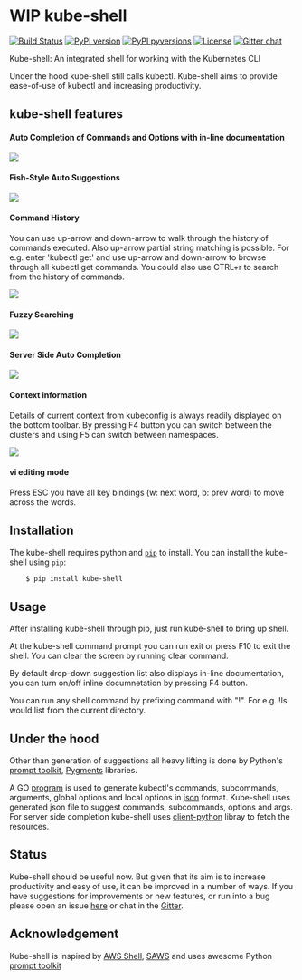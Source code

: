 
# WIP kube-shell

[![Build Status](https://travis-ci.org/cloudnativelabs/kube-shell.svg?branch=master)](https://travis-ci.org/cloudnativelabs/kube-shell) [![PyPI version](https://badge.fury.io/py/kube-shell.svg)](https://badge.fury.io/py/kube-shell) [![PyPI pyversions](https://img.shields.io/pypi/pyversions/ansicolortags.svg)](https://pypi.python.org/pypi/kube-shell/) [![License](http://img.shields.io/:license-apache-blue.svg)](http://www.apache.org/licenses/LICENSE-2.0.html) [![Gitter chat](http://badges.gitter.im/kube-shell/Lobby.svg)](https://gitter.im/kube-shell/Lobby)

Kube-shell: An integrated shell for working with the Kubernetes CLI

Under the hood kube-shell still calls kubectl. Kube-shell aims to provide ease-of-use of kubectl and increasing productivity. 

## kube-shell features

#### Auto Completion of Commands and Options with in-line documentation

![](http://i.imgur.com/dfelkKr.gif)

#### Fish-Style Auto Suggestions

![](http://i.imgur.com/7VciOuR.png)

#### Command History

You can use up-arrow and down-arrow to walk through the history of commands executed. Also up-arrow partial string matching is possible. For e.g. enter 'kubectl get' and use up-arrow and down-arrow to browse through all kubectl get commands. You could also use CTRL+r to search from the history of commands.

![](http://i.imgur.com/xsIM3QV.png)

#### Fuzzy Searching

![](http://i.imgur.com/tW9oAUO.png)

#### Server Side Auto Completion

![](http://i.imgur.com/RAfHXjx.gif)

#### Context information

Details of current context from kubeconfig is always readily displayed on the bottom toolbar. By pressing F4 button you can switch between the clusters and using F5 can switch between namespaces.

![](http://i.imgur.com/MJLgcj3.png)

#### vi editing mode

Press ESC you have all key bindings (w: next word, b: prev word) to move across the words.

## Installation

The kube-shell requires python and [`pip`](https://pypi.python.org/pypi/pip) to install. You can install the kube-shell using `pip`:
``` bash
    $ pip install kube-shell
```
## Usage

After installing kube-shell through pip, just run kube-shell to bring up shell.

At the kube-shell command prompt you can run exit or press F10 to exit the shell. You can clear the screen by running clear command.

By default drop-down suggestion list also displays in-line documentation, you can turn on/off inline documnetation by pressing F4 button.

You can run any shell command by prefixing command with "!". For e.g. !ls would list from the current directory.

## Under the hood

Other than generation of suggestions all heavy lifting is done by Python's [prompt toolkit](https://github.com/jonathanslenders/python-prompt-toolkit), [Pygments](http://pygments.org) libraries.

A GO [program](misc/python_eats_cobra.go) is used to generate kubectl's commands, subcommands, arguments, global options and local options in [json](kubeshell/data/cli.json) format. Kube-shell uses generated json file to suggest commands, subcommands, options and args. For server side completion kube-shell uses [client-python](https://github.com/kubernetes-incubator/client-python) libray to fetch the resources.

## Status

Kube-shell should be useful now. But given that its aim is to increase productivity and easy of use, it can be improved in a number of ways. If you have suggestions for improvements or new features, or run into a bug please open an issue [here](https://github.com/cloudnativelabs/kube-shell/issues) or chat in the [Gitter](https://gitter.im/kube-shell/Lobby). 

## Acknowledgement

Kube-shell is inspired by [AWS Shell](https://github.com/awslabs/aws-shell), [SAWS](https://github.com/donnemartin/saws) and uses awesome Python [prompt toolkit](https://github.com/jonathanslenders/python-prompt-toolkit) 
